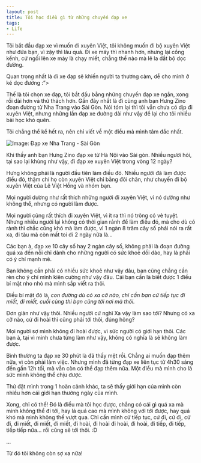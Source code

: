 ```yaml
---
layout: post
title: Tôi học điều gì từ những chuyến đạp xe
tags:
- Life
---
```

Tôi bắt đầu đạp xe vì muốn đi xuyên Việt, tôi không muốn đi bộ xuyên Việt như đứa bạn, vì zậy thì lâu quá. Đi xe máy thì nhanh hơn, nhưng lại cồng kềnh, cứ ngồi lên xe máy là chạy miết, chẳng thể nào mà lê la dắt bộ dọc đường.

Quan trọng nhất là đi xe đạp sẽ khiến người ta thương cảm, dễ cho mình ở ké dọc đường :”>

Thế là tôi chọn xe đạp, tôi bắt đầu bằng những chuyến đạp xe ngắn, xong rồi dài hơn và thử thách hơn. Gần đây nhất là đi cùng anh bạn Hưng Zino đoạn đường từ Nha Trang vào Sài Gòn. Nói tóm lại thì tôi vẫn chưa có dịp đi xuyên Việt, nhưng những lần đạp xe đường dài như vậy để lại cho tôi nhiều bài học khó quên.

Tôi chẳng thể kể hết ra, nên chỉ viết về một điều mà mình tâm đắc nhất. 

![Image: Đạp xe Nha Trang - Sài Gòn](http://kong.vn/images/2012/dap_xe_nt_sg.jpg)

Khi thấy anh bạn Hưng Zino đạp xe từ Hà Nội vào Sài gòn. Nhiều người hỏi, tại sao lại khùng như vậy, đi đạp xe xuyên Việt trong vòng 12 ngày? 

Hưng không phải là người đầu tiên làm điều đó. Nhiều người đã làm được điều đó, thậm chí họ còn xuyên Việt chỉ bằng đôi chân, như chuyến đi bộ xuyên Việt của Lê Việt Hồng và nhóm bạn.

Mọi người dường như rất thích những người đi xuyên Việt, vì nó dường như không thể, nhưng có người làm được.

Mọi người cũng rất thích đi xuyên Việt, vì ít ra thì nó trông có vẻ tuyệt. Nhưng nhiều người lại không có thời gian rảnh để làm điều đó, mà cho dù có rảnh thì chắc cũng khó mà làm được, vì 1 ngàn 8 trăm cây số phải nói ra rất xa, đi tàu mà còn mất toi đi 2 ngày nữa là…

Các bạn à, đạp xe 10 cây số hay 2 ngàn cây số, không phải là đoạn đường quá xa đến nỗi chỉ dành cho những người có sức khoẻ dồi dào, hay là phải có ý chí mạnh mẽ.

Bạn không cần phải có nhiều sức khoẻ như vậy đâu, bạn cũng chẳng cần rèn cho ý chí mình kiên cường như vậy đâu. Cái bạn cần là biết được 1 điều bí mật nho nhỏ mà mình sắp viết ra thôi.

Điều bí mật đó là, _con đường dù có xa cỡ nào, chỉ cần bạn cứ tiếp tục đi miết, đi miết, cuối cùng thì bạn cũng tới nơi mà thôi._

Đơn giản như vậy thôi. Nhiều người cứ nghĩ Xa vậy làm sao tới? Nhưng có xa cỡ nào, cứ đi hoài thì cũng phải tới thôi, đúng hông?

Mọi người sợ mình không đi hoài được, vì sức người có giới hạn thôi. Các bạn à, tại vì mình chưa từng làm như vậy, không có nghĩa là sẽ không làm được. 

Bình thường ta đạp xe 30 phút là đã thấy mệt rồi. Chẳng ai muốn đạp thêm nữa, vì còn phải làm việc. Nhưng mình đã từng đạp xe liên tục từ 4h30 sáng đến gần 12h tối, mà vẫn còn có thể đạp thêm nữa. Một điều mà mình cho là sức mình không thể chịu được.

Thử đặt mình trong 1 hoàn cảnh khác, ta sẽ thấy giới hạn của mình còn nhiều hơn cái giới hạn thường ngày của mình.

Xong, chỉ có thế! Đó là điều mà tôi học được, chẳng có cái gì quá xa mà mình không thể đi tới, hay là quá cao mà mình không với tới được, hay quá khó mà mình không thể vượt qua. Chỉ cần mình cứ tiếp tục, cứ đi, cứ đi, cứ đi, đi miết, đi miết, đi miết, đi hoài, đi hoài đi hoài, đi hoài, đi tiếp, đi tiếp, tiếp tiếp nữa… rồi cũng sẽ tới thôi. :D

…

Từ đó tôi không còn sợ xa nữa!
